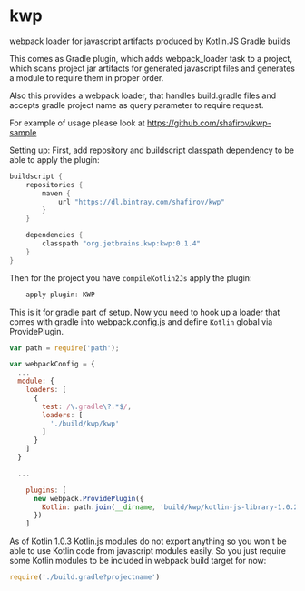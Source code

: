 # kwp
webpack loader for javascript artifacts produced by Kotlin.JS Gradle builds

This comes as Gradle plugin, which adds webpack_loader task to a project, which scans project jar artifacts for generated javascript files
and generates a module to require them in proper order.

Also this provides a webpack loader, that handles build.gradle files and accepts gradle project name as query parameter to require request.

For example of usage please look at https://github.com/shafirov/kwp-sample

Setting up:
First, add repository and buildscript classpath dependency to be able to apply the plugin:
```gradle
buildscript {
    repositories {
        maven {
            url "https://dl.bintray.com/shafirov/kwp"
        }
    }

    dependencies {
        classpath "org.jetbrains.kwp:kwp:0.1.4"
    }
}
```

Then for the project you have ```compileKotlin2Js``` apply the plugin:
```gradle
    apply plugin: KWP
```

This is it for gradle part of setup. Now you need to hook up a loader that comes with gradle into webpack.config.js and
define ```Kotlin``` global via ProvidePlugin.

```javascript
var path = require('path');

var webpackConfig = {
  ...
  module: {
    loaders: [
      {
        test: /\.gradle\?.*$/,
        loaders: [
          './build/kwp/kwp'
        ]
      }
    ]
  }

  ...

    plugins: [
      new webpack.ProvidePlugin({
        Kotlin: path.join(__dirname, 'build/kwp/kotlin-js-library-1.0.2-1.js')
      })
    ]
```

As of Kotlin 1.0.3 Kotlin.js modules do not export anything so you won't be able to use Kotlin code from javascript modules easily.
So you just require some Kotlin modules to be included in webpack build target for now:

```javascript
require('./build.gradle?projectname')
```
